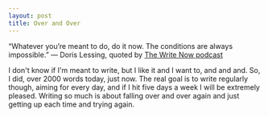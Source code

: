 ```yaml
---
layout: post
title: Over and Over
---
```


“Whatever you’re meant to do, do it now. The conditions are always impossible.” ― Doris Lessing, quoted by [The Write Now podcast](http://www.sarahwerner.com/write-now-podcast/)

I don't know if I'm meant to write, but I like it and I want to, and and and. So, I did, over 2000 words today, just now. The real goal is to write regularly though, aiming for every day, and if I hit five days a week I will be extremely pleased. Writing so much is about falling over and over again and just getting up each time and trying again.

